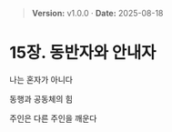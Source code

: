 > **Version:** v1.0.0 · **Date:** 2025-08-18

# 15장. 동반자와 안내자

나는 혼자가 아니다

동행과 공동체의 힘

주인은 다른 주인을 깨운다